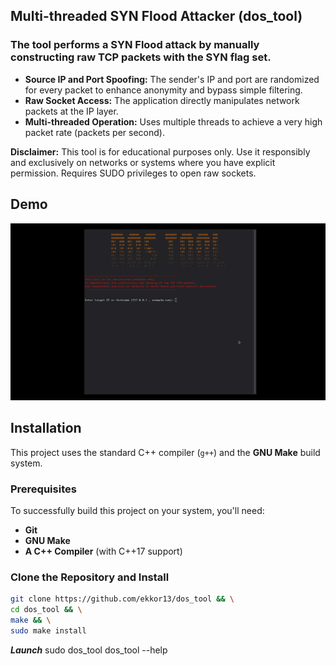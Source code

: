 Multi-threaded SYN Flood Attacker (dos_tool)
---
### The tool performs a SYN Flood attack by manually constructing raw TCP packets with the SYN flag set.
* **Source IP and Port Spoofing:** The sender's IP and port are randomized for every packet to enhance anonymity and bypass simple filtering.
* **Raw Socket Access:** The application directly manipulates network packets at the IP layer.
* **Multi-threaded Operation:** Uses multiple threads to achieve a very high packet rate (packets per second).

**Disclaimer:** This tool is for educational purposes only. Use it responsibly and exclusively on networks or systems where you have explicit permission. Requires SUDO privileges to open raw sockets.
  
  ## Demo
![SYN Flood Demo](assets/dos_demo.gif)

## Installation

This project uses the standard C++ compiler (`g++`) and the **GNU Make** build system.

### Prerequisites

To successfully build this project on your system, you'll need:

* **Git**
* **GNU Make**
* **A C++ Compiler** (with C++17 support)

### Clone the Repository and Install

```bash
git clone https://github.com/ekkor13/dos_tool && \
cd dos_tool && \
make && \
sudo make install

```
***Launch***
sudo dos_tool
dos_tool --help
